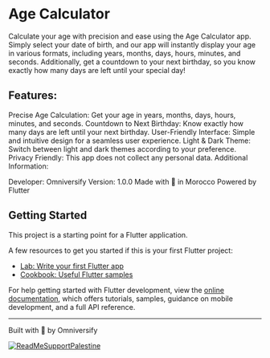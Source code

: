 # Age Calculator

Calculate your age with precision and ease using the Age Calculator app. Simply select your date of birth, and our app will instantly display your age in various formats, including years, months, days, hours, minutes, and seconds. Additionally, get a countdown to your next birthday, so you know exactly how many days are left until your special day!

## Features:

Precise Age Calculation: Get your age in years, months, days, hours, minutes, and seconds.
Countdown to Next Birthday: Know exactly how many days are left until your next birthday.
User-Friendly Interface: Simple and intuitive design for a seamless user experience.
Light & Dark Theme: Switch between light and dark themes according to your preference.
Privacy Friendly: This app does not collect any personal data.
Additional Information:

Developer: Omniversify
Version: 1.0.0
Made with 💙 in Morocco
Powered by Flutter

## Getting Started

This project is a starting point for a Flutter application.

A few resources to get you started if this is your first Flutter project:

- [Lab: Write your first Flutter app](https://docs.flutter.dev/get-started/codelab)
- [Cookbook: Useful Flutter samples](https://docs.flutter.dev/cookbook)

For help getting started with Flutter development, view the
[online documentation](https://docs.flutter.dev/), which offers tutorials,
samples, guidance on mobile development, and a full API reference.

---
Built with 💖 by Omniversify

[![ReadMeSupportPalestine](https://raw.githubusercontent.com/Safouene1/support-palestine-banner/master/banner-project.svg)](https://donate.unrwa.org/-landing-page/en_EN)
